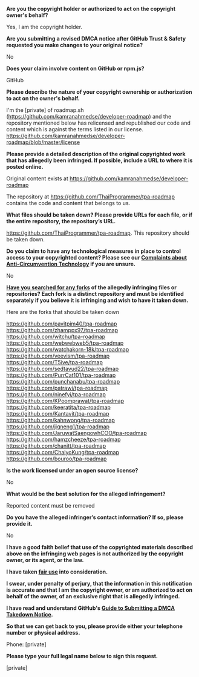 **Are you the copyright holder or authorized to act on the copyright owner's behalf?**

Yes, I am the copyright holder.

**Are you submitting a revised DMCA notice after GitHub Trust & Safety requested you make changes to your original notice?**

No

**Does your claim involve content on GitHub or npm.js?**

GitHub

**Please describe the nature of your copyright ownership or authorization to act on the owner's behalf.**

I'm the [private] of roadmap.sh (https://github.com/kamranahmedse/developer-roadmap) and the repository mentioned below has relicensed and republished our code and content which is against the terms listed in our license. https://github.com/kamranahmedse/developer-roadmap/blob/master/license

**Please provide a detailed description of the original copyrighted work that has allegedly been infringed. If possible, include a URL to where it is posted online.**

Original content exists at https://github.com/kamranahmedse/developer-roadmap

The repository at https://github.com/ThaiProgrammer/tpa-roadmap contains the code and content that belongs to us.

**What files should be taken down? Please provide URLs for each file, or if the entire repository, the repository’s URL.**

https://github.com/ThaiProgrammer/tpa-roadmap. This repository should be taken down.

**Do you claim to have any technological measures in place to control access to your copyrighted content? Please see our <a href="https://docs.github.com/articles/guide-to-submitting-a-dmca-takedown-notice#complaints-about-anti-circumvention-technology">Complaints about Anti-Circumvention Technology</a> if you are unsure.**

No

**<a href="https://docs.github.com/articles/dmca-takedown-policy#b-what-about-forks-or-whats-a-fork">Have you searched for any forks</a> of the allegedly infringing files or repositories? Each fork is a distinct repository and must be identified separately if you believe it is infringing and wish to have it taken down.**

Here are the forks that should be taken down

https://github.com/pavitpim40/tpa-roadmap  
https://github.com/zhamppx97/tpa-roadmap  
https://github.com/witchu/tpa-roadmap  
https://github.com/webwebweb5/tpa-roadmap  
https://github.com/watchakorn-18k/tpa-roadmap  
https://github.com/veevism/tpa-roadmap  
https://github.com/T5ive/tpa-roadmap  
https://github.com/sedtavud22/tpa-roadmap  
https://github.com/PurrCat101/tpa-roadmap  
https://github.com/punchanabu/tpa-roadmap  
https://github.com/patrawi/tpa-roadmap  
https://github.com/ninefyi/tpa-roadmap  
https://github.com/KPoomprawat/tpa-roadmap  
https://github.com/keeratita/tpa-roadmap  
https://github.com/Kantavit/tpa-roadmap  
https://github.com/kahnwong/tpa-roadmap  
https://github.com/jigneng1/tpa-roadmap  
https://github.com/JaruwatSaengowhCOO/tpa-roadmap  
https://github.com/hamzcheeze/tpa-roadmap  
https://github.com/chanitt/tpa-roadmap   
https://github.com/ChaiyoKung/tpa-roadmap  
https://github.com/bouroo/tpa-roadmap

**Is the work licensed under an open source license?**

No

**What would be the best solution for the alleged infringement?**

Reported content must be removed

**Do you have the alleged infringer’s contact information? If so, please provide it.**

No

**I have a good faith belief that use of the copyrighted materials described above on the infringing web pages is not authorized by the copyright owner, or its agent, or the law.**

**I have taken <a href="https://www.lumendatabase.org/topics/22">fair use</a> into consideration.**

**I swear, under penalty of perjury, that the information in this notification is accurate and that I am the copyright owner, or am authorized to act on behalf of the owner, of an exclusive right that is allegedly infringed.**

**I have read and understand GitHub's <a href="https://docs.github.com/articles/guide-to-submitting-a-dmca-takedown-notice/">Guide to Submitting a DMCA Takedown Notice</a>.**

**So that we can get back to you, please provide either your telephone number or physical address.**

Phone: [private]

**Please type your full legal name below to sign this request.**

[private]
